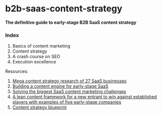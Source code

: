 # b2b-saas-content-strategy
**The definitive guide to early-stage B2B SaaS content strategy**

### Index
1. Basics of content marketing
2. Content strategy
3. A crash course on SEO
4. Execution excellence


Resources:
1. [Mega content strategy research of 27 SaaS businesses](https://www.thoughtlytics.com/newsletter/saas-content-strategy)
2. [Building a content engine for early-stage SaaS](https://www.thoughtlytics.com/newsletter/building-a-content-engine-for-early-stage-saas)
3. [Solving the biggest SaaS content marketing challenges](https://www.thoughtlytics.com/newsletter/maneuvering-the-biggest-content-marketing-challenges)
4. [A lean content framework for a new entrant to win against established players with examples of five early-stage companies](https://www.thoughtlytics.com/newsletter/content-flywheel-for-new-saas-companies)
5. [Content strategy blueprint](https://www.thoughtlytics.com/products/saas-content-strategy-blueprint)
